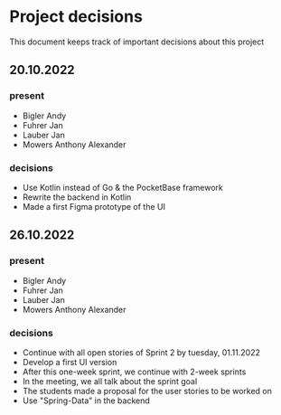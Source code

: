 # Project decisions

This document keeps track of important decisions about this project

## 20.10.2022

### present
- Bigler Andy
- Fuhrer Jan
- Lauber Jan
- Mowers Anthony Alexander

### decisions
- Use Kotlin instead of Go & the PocketBase framework
- Rewrite the backend in Kotlin
- Made a first Figma prototype of the UI


## 26.10.2022

### present
- Bigler Andy
- Fuhrer Jan
- Lauber Jan
- Mowers Anthony Alexander

### decisions
- Continue with all open stories of Sprint 2 by tuesday, 01.11.2022
- Develop a first UI version
- After this one-week sprint, we continue with 2-week sprints
- In the meeting, we all talk about the sprint goal
- The students made a proposal for the user stories to be worked on
- Use "Spring-Data" in the backend

